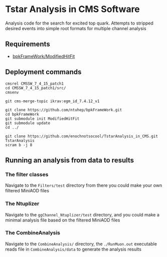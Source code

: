 # Tstar Analysis in CMS Software

Analysis code for the search for excited top quark. Attempts to stripped desired events 
into simple root formats for multiple channel analysis

## Requirements 

  * [bpkFrameWork/ModifiedHitFit](https://github.com/ntuhep/ModifiedHitFit)


## Deployment commands
```
cmsrel CMSSW_7_4_15_patch1
cd CMSSW_7_4_15_patch1/src/
cmsenv

git cms-merge-topic ikrav:egm_id_7.4.12_v1

git clone https://github.com/ntuhep/bpkFrameWork.git
cd bpkFrameWork 
git submodule init ModifiedHitFit 
git submodule update
cd ../

git clone https://github.com/enochnotsocool/TstarAnalysis_in_CMS.git TstarAnalysis
scram b -j 8
```

## Running an analysis from data to results

### The filter classes 
Navigate to the `Filters/test` directory from there you could make your own filtered MiniAOD files

### The Ntuplizer
Navigate to the `ggChannel_Ntuplizer/test`  directory, and you could make a minimal analysis file based on the filtered MiniAOD files

### The CombineAnalysis
Navigate to the `CombineAnalysis/` directory, the `./RunMuon.out` executable reads file in `CombineAnalysis/data` to generate the analysis results


